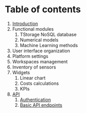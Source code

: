 # Table of contents
1. [Introduction](introduction.md)
2. Functional modules
    1. TStorage NoSQL database
    2. Numerical models
    3. Machine Learning methods
3. User interface organization
4. Platform settings
5. Workspaces management
6. Inventory of sensors
7. Widgets
    1. Linear chart
    2. Costs calculations
    3. KPIs
8. [API](API/README.md)
    1. [Authentication](API/authentication.md)
    2. [Basic API endpoints](API/besmart_api.md)

